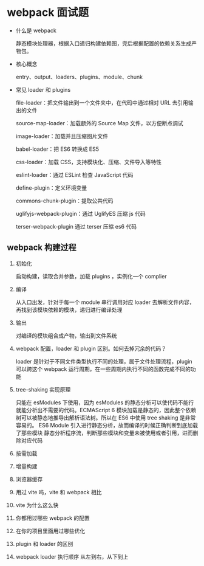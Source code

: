 # webpack 面试题

- 什么是 webpack

  静态模块处理器，根据入口递归构建依赖图，完后根据配置的依赖关系生成产物包。

- 核心概念

  entry、output、loaders、plugins、module、chunk

- 常见 loader 和 plugins

  file-loader：把文件输出到一个文件夹中，在代码中通过相对 URL 去引用输出的文件

  source-map-loader：加载额外的 Source Map 文件，以方便断点调试

  image-loader：加载并且压缩图片文件

  babel-loader：把 ES6 转换成 ES5

  css-loader：加载 CSS，支持模块化、压缩、文件导入等特性

  eslint-loader：通过 ESLint 检查 JavaScript 代码

  define-plugin：定义环境变量

  commons-chunk-plugin：提取公共代码

  uglifyjs-webpack-plugin：通过 UglifyES 压缩 js 代码

  terser-webpack-plugin 通过 terser 压缩 es6 代码

## webpack 构建过程

1. 初始化

   启动构建，读取合并参数，加载 plugins ，实例化一个 complier

2. 编译

   从入口出发，针对于每一个 module 串行调用对应 loader 去解析文件内容，再找到该模块依赖的模块，递归进行编译处理

3. 输出

   对编译的模块组合成产物，输出到文件系统

4. webpack 配置，loader 和 plugin 区别。如何去掉冗余的代码？

   loader 是针对于不同文件类型执行不同的处理，属于文件处理流程，plugin 可以跨这个 webpack 运行周期，在一些周期内执行不同的函数完成不同的功能

5. tree-shaking 实现原理

   只能在 esModules 下使用，因为 esModules 的静态分析可以使代码不能行就能分析出不需要的代码。ECMAScript 6 模块加载是静态的，因此整个依赖树可以被静态地推导出解析语法树。所以在 ES6 中使用 tree shaking 是非常容易的。
   ES6 Module 引入进行静态分析，故而编译的时候正确判断到底加载了那些模块
   静态分析程序流，判断那些模块和变量未被使用或者引用，进而删除对应代码

6. 按需加载
7. 增量构建
8. 浏览器缓存
9. 用过 vite 吗，vite 和 webpack 相比
10. vite 为什么这么快

11. 你都用过哪些 webpack 的配置
12. 在你的项目里面用过哪些优化
13. plugin 和 loader 的区别
14. webpack loader 执行顺序
    从左到右，从下到上
